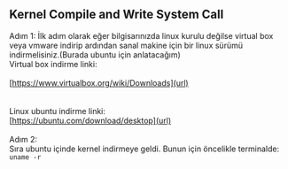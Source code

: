 ## Kernel Compile and Write System Call   

Adım 1:
İlk adım olarak eğer bilgisarınızda linux kurulu değilse virtual box veya vmware indirip ardından sanal makine için bir linux sürümü indirmelisiniz.(Burada ubuntu için anlatacağım)  
Virtual box indirme linki:  
<br>
[https://www.virtualbox.org/wiki/Downloads](url)  
<br>  
Linux ubuntu indirme linki:  
[https://ubuntu.com/download/desktop](url)  
<br>
Adım 2:
<br>
Sıra ubuntu içinde kernel indirmeye geldi. Bunun için öncelikle terminalde:
`uname -r `

